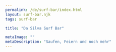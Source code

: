 ```yaml
---
permalink: /de/surf-bar/index.html
layout: surf-bar.njk
tags: surf-bar

title: "Da Silva Surf Bar"

metaImage: ""
metaDescription: "Saufen, Feiern und noch mehr"
---
```

